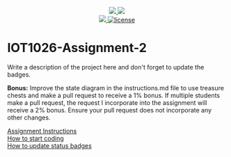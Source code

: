 <p align="center">
	<a href="https://github.com/Jenir158/IOT1026-Assignment-2/actions/workflows/ci.yml">
    <img src="https://github.com/Jenir158/IOT1026-Assignment-2/actions/workflows/ci.yml/badge.svg"/>
    </a>
	<a href="https://github.com/Jenir158/IOT1026-Assignment-2/actions/workflows/formatting.yml">
    <img src="https://github.com/Jenir158/IOT1026-Assignment-2/actions/workflows/formatting.yml/badge.svg"/>
	<br/>
    <a href="https://codecov.io/gh/Jenir158/IOT1026-Assignment-2" > 
    <img src="https://codecov.io/gh/Jenir158/IOT1026-Assignment-2/branch/main/graph/badge.svg?token=JS0857X5JD"/>
	<img title="MIT License" alt="license" src="https://img.shields.io/badge/license-MIT-informational?style=flat-square">		
    </a>
</p>

# IOT1026-Assignment-2

Write a description of the project here and don't forget to update the badges.

**Bonus:** Improve the state diagram in the instructions.md file to use treasure chests and make a pull request to receive a 1% bonus. If multiple students make a pull request, the request I incorporate into the assignment will receive a 2% bonus. Ensure your pull request does not incorporate any other changes.

[Assignment Instructions](docs/instructions.md)  
[How to start coding](docs/how-to-use.md)  
[How to update status badges](docs/how-to-update-badges.md)
